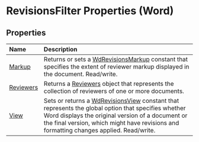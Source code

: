 
# RevisionsFilter Properties (Word)

## Properties



|**Name**|**Description**|
|:-----|:-----|
|[Markup](90b90dd8-ead3-8e3c-f27e-a4614d12798c.md)|Returns or sets a [WdRevisionsMarkup](034785ce-5dc5-1f99-3d4d-cd41fc486c31.md) constant that specifies the extent of reviewer markup displayed in the document. Read/write.|
|[Reviewers](c076a572-602e-537a-52ce-eb36b778ad73.md)|Returns a [Reviewers](ae1bec96-e6dc-39f0-421a-dfeeb95c9049.md) object that represents the collection of reviewers of one or more documents.|
|[View](b433594a-927c-57fd-a7fd-82f8c752864e.md)|Sets or returns a [WdRevisionsView](b460e555-c709-8e81-f043-f5cd4bfa0f14.md) constant that represents the global option that specifies whether Word displays the original version of a document or the final version, which might have revisions and formatting changes applied. Read/write.|
